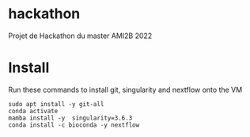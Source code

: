 # hackathon
Projet de Hackathon du master AMI2B 2022

# Install

Run these commands to install git, singularity and nextflow onto the VM

```
sudo apt install -y git-all
conda activate
mamba install -y  singularity=3.6.3
conda install -c bioconda -y nextflow
```

